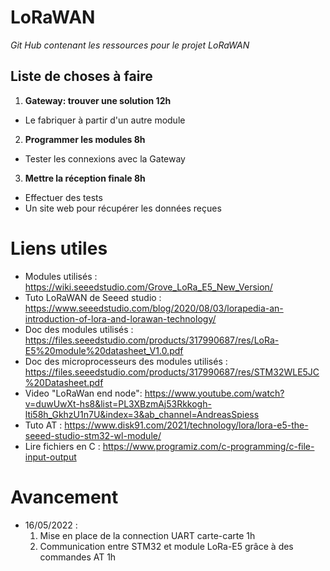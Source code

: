 # LoRaWAN
*Git Hub contenant les ressources pour le projet LoRaWAN*

## Liste de choses à faire

1. **Gateway: trouver une solution 12h**
 - Le fabriquer à partir d'un autre module

2. **Programmer les modules 8h**
 - Tester les connexions avec la Gateway

3. **Mettre la réception finale 8h**
 - Effectuer des tests
 - Un site web pour récupérer les données reçues

# Liens utiles
 - Modules utilisés : https://wiki.seeedstudio.com/Grove_LoRa_E5_New_Version/ 
 - Tuto LoRaWAN de Seeed studio : https://www.seeedstudio.com/blog/2020/08/03/lorapedia-an-introduction-of-lora-and-lorawan-technology/ 
 - Doc des modules utilisés : https://files.seeedstudio.com/products/317990687/res/LoRa-E5%20module%20datasheet_V1.0.pdf
 - Doc des microprocesseurs des modules utilisés : https://files.seeedstudio.com/products/317990687/res/STM32WLE5JC%20Datasheet.pdf
 - Video "LoRaWan end node": https://www.youtube.com/watch?v=duwUwXt-hs8&list=PL3XBzmAj53Rkkogh-lti58h_GkhzU1n7U&index=3&ab_channel=AndreasSpiess
 - Tuto AT : https://www.disk91.com/2021/technology/lora/lora-e5-the-seeed-studio-stm32-wl-module/
 - Lire fichiers en C : https://www.programiz.com/c-programming/c-file-input-output

# Avancement
- 16/05/2022 : 
  1. Mise en place de la connection UART carte-carte 1h
  2. Communication entre STM32 et module LoRa-E5 grâce à des commandes AT 1h
